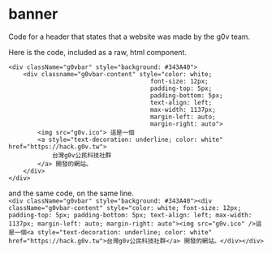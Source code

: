 # banner
Code for a header that states that a website was made by the g0v team. 

Here is the code, included as a raw, html component.  


```
<div className="g0vbar" style="background: #343A40">
    <div classname="g0vbar-content" style="color: white; 
                                       font-size: 12px; 
                                       padding-top: 5px; 
                                       padding-bottom: 5px; 
                                       text-align: left; 
                                       max-width: 1137px; 
                                       margin-left: auto; 
                                       margin-right: auto">
        <img src="g0v.ico"> 這是一個
        <a style="text-decoration: underline; color: white" href="https://hack.g0v.tw">
            台灣g0v公民科技社群
        </a> 開發的網站。
    </div>
</div>
```

and the same code, on the same line.  
`<div className="g0vbar" style="background: #343A40"><div className="g0vbar-content" style="color: white; font-size: 12px; padding-top: 5px; padding-bottom: 5px; text-align: left; max-width: 1137px; margin-left: auto; margin-right: auto"><img src="g0v.ico" />這是一個<a style="text-decoration: underline; color: white" href="https://hack.g0v.tw">台灣g0v公民科技社群</a> 開發的網站。</div></div>`

